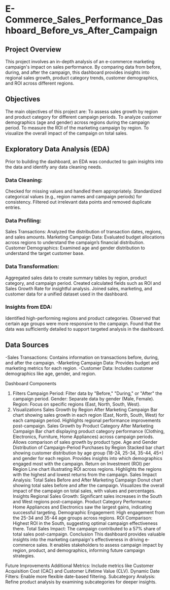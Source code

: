 # E-Commerce_Sales_Performance_Dashboard_Before_vs_After_Campaign

## Project Overview
This project involves an in-depth analysis of an e-commerce marketing campaign's impact on sales performance. By comparing data from before, during, and after the campaign, this dashboard provides insights into regional sales growth, product category trends, customer demographics, and ROI across different regions.

## Objectives
The main objectives of this project are:
To assess sales growth by region and product category for different campaign periods.
To analyze customer demographics (age and gender) across regions during the campaign period.
To measure the ROI of the marketing campaign by region.
To visualize the overall impact of the campaign on total sales.

## Exploratory Data Analysis (EDA)
Prior to building the dashboard, an EDA was conducted to gain insights into the data and identify any data cleaning needs.

### Data Cleaning:
Checked for missing values and handled them appropriately.
Standardized categorical values (e.g., region names and campaign periods) for consistency.
Filtered out irrelevant data points and removed duplicate entries.

### Data Profiling:
Sales Transactions: Analyzed the distribution of transaction dates, regions, and sales amounts.
Marketing Campaign Data: Evaluated budget allocations across regions to understand the campaign’s financial distribution.
Customer Demographics: Examined age and gender distribution to understand the target customer base.

### Data Transformation:
Aggregated sales data to create summary tables by region, product category, and campaign period.
Created calculated fields such as ROI and Sales Growth Rate for insightful analysis.
Joined sales, marketing, and customer data for a unified dataset used in the dashboard.

### Insights from EDA:
Identified high-performing regions and product categories.
Observed that certain age groups were more responsive to the campaign.
Found that the data was sufficiently detailed to support targeted analysis in the dashboard.

## Data Sources
-Sales Transactions: Contains information on transactions before, during, and after the campaign.
-Marketing Campaign Data: Provides budget and marketing metrics for each region.
-Customer Data: Includes customer demographics like age, gender, and region.

Dashboard Components
1. Filters
Campaign Period: Filter data by "Before," "During," or "After" the campaign period.
Gender: Separate data by gender (Male, Female).
Region: Focus on specific regions (East, North, South, West).
2. Visualizations
Sales Growth by Region After Marketing Campaign
Bar chart showing sales growth in each region (East, North, South, West) for each campaign period.
Highlights regional performance improvements post-campaign.
Sales Growth by Product Category After Marketing Campaign
Bar chart displaying product category performance (Clothing, Electronics, Furniture, Home Appliances) across campaign periods.
Allows comparison of sales growth by product type.
Age and Gender Distribution of Campaign-Period Purchases by Region
Stacked bar chart showing customer distribution by age group (18-24, 25-34, 35-44, 45+) and gender for each region.
Provides insights into which demographics engaged most with the campaign.
Return on Investment (ROI) per Region
Line chart illustrating ROI across regions.
Highlights the regions with the highest and lowest returns from the campaign.
Sales Impact Analysis: Total Sales Before and After Marketing Campaign
Donut chart showing total sales before and after the campaign.
Visualizes the overall impact of the campaign on total sales, with values and percentages.
Insights
Regional Sales Growth: Significant sales increases in the South and West regions post-campaign.
Product Category Performance: Home Appliances and Electronics saw the largest gains, indicating successful targeting.
Demographic Engagement: High engagement from the 25-34 and 35-44 age groups across regions.
ROI Comparison: Highest ROI in the South, suggesting optimal campaign effectiveness there.
Total Sales Impact: The campaign contributed to a 57% share of total sales post-campaign.
Conclusion
This dashboard provides valuable insights into the marketing campaign's effectiveness in driving e-commerce sales. It enables stakeholders to assess campaign impact by region, product, and demographics, informing future campaign strategies.

Future Improvements
Additional Metrics: Include metrics like Customer Acquisition Cost (CAC) and Customer Lifetime Value (CLV).
Dynamic Date Filters: Enable more flexible date-based filtering.
Subcategory Analysis: Refine product analysis by examining subcategories for deeper insights.
